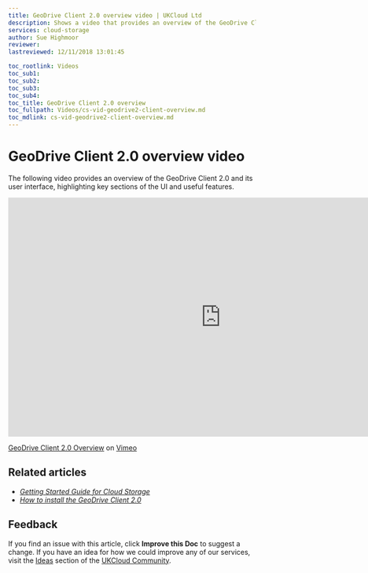```yaml
---
title: GeoDrive Client 2.0 overview video | UKCloud Ltd
description: Shows a video that provides an overview of the GeoDrive Client 2.0
services: cloud-storage
author: Sue Highmoor
reviewer:
lastreviewed: 12/11/2018 13:01:45

toc_rootlink: Videos
toc_sub1: 
toc_sub2:
toc_sub3:
toc_sub4:
toc_title: GeoDrive Client 2.0 overview
toc_fullpath: Videos/cs-vid-geodrive2-client-overview.md
toc_mdlink: cs-vid-geodrive2-client-overview.md
---
```


# GeoDrive Client 2.0 overview video

The following video provides an overview of the GeoDrive Client 2.0 and its user interface, highlighting key sections of the UI and useful features.

<iframe src="https://player.vimeo.com/video/300264583?color=34d9c3" width="864" height="486" frameborder="0" webkitallowfullscreen mozallowfullscreen allowfullscreen></iframe>

[GeoDrive Client 2.0 Overview](https://vimeo.com/300264583) on [Vimeo](https://vimeo.com/ukcloud)

## Related articles

- [*Getting Started Guide for Cloud Storage*](cs-gs.md)
- [*How to install the GeoDrive Client 2.0*](cs-how-install-geodrive2-client.md)

## Feedback

If you find an issue with this article, click **Improve this Doc** to suggest a change. If you have an idea for how we could improve any of our services, visit the [Ideas](https://community.ukcloud.com/ideas) section of the [UKCloud Community](https://community.ukcloud.com).
